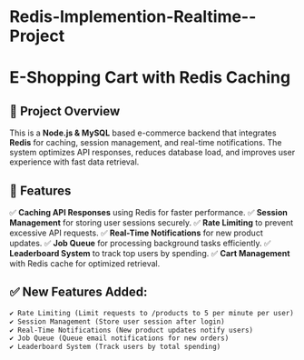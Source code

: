 ﻿# Redis-Implemention-Realtime--Project
# E-Shopping Cart with Redis Caching

## 📌 Project Overview
This is a **Node.js & MySQL** based e-commerce backend that integrates **Redis** for caching, session management, and real-time notifications. The system optimizes API responses, reduces database load, and improves user experience with fast data retrieval.

## 🚀 Features
✅ **Caching API Responses** using Redis for faster performance.
✅ **Session Management** for storing user sessions securely.
✅ **Rate Limiting** to prevent excessive API requests.
✅ **Real-Time Notifications** for new product updates.
✅ **Job Queue** for processing background tasks efficiently.
✅ **Leaderboard System** to track top users by spending.
✅ **Cart Management** with Redis cache for optimized retrieval.

## ✅ New Features Added:
```diff
✔️ Rate Limiting (Limit requests to /products to 5 per minute per user)
✔️ Session Management (Store user session after login)
✔️ Real-Time Notifications (New product updates notify users)
✔️ Job Queue (Queue email notifications for new orders)
✔️ Leaderboard System (Track users by total spending)
```


